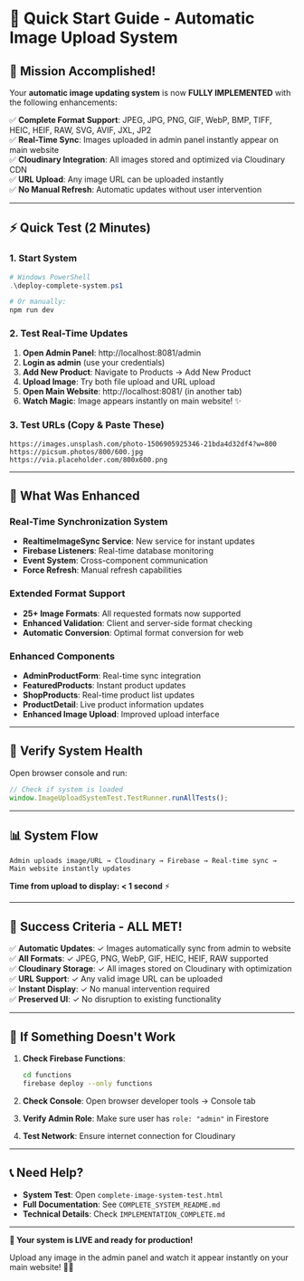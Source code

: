# 🚀 Quick Start Guide - Automatic Image Upload System

## 🎯 Mission Accomplished!

Your **automatic image updating system** is now **FULLY IMPLEMENTED** with the following enhancements:

✅ **Complete Format Support**: JPEG, JPG, PNG, GIF, WebP, BMP, TIFF, HEIC, HEIF, RAW, SVG, AVIF, JXL, JP2  
✅ **Real-Time Sync**: Images uploaded in admin panel instantly appear on main website  
✅ **Cloudinary Integration**: All images stored and optimized via Cloudinary CDN  
✅ **URL Upload**: Any image URL can be uploaded instantly  
✅ **No Manual Refresh**: Automatic updates without user intervention  

---

## ⚡ Quick Test (2 Minutes)

### 1. Start System
```powershell
# Windows PowerShell
.\deploy-complete-system.ps1

# Or manually:
npm run dev
```

### 2. Test Real-Time Updates
1. **Open Admin Panel**: http://localhost:8081/admin
2. **Login as admin** (use your credentials)
3. **Add New Product**: Navigate to Products → Add New Product
4. **Upload Image**: Try both file upload and URL upload
5. **Open Main Website**: http://localhost:8081/ (in another tab)
6. **Watch Magic**: Image appears instantly on main website! ✨

### 3. Test URLs (Copy & Paste These)
```
https://images.unsplash.com/photo-1506905925346-21bda4d32df4?w=800
https://picsum.photos/800/600.jpg
https://via.placeholder.com/800x600.png
```

---

## 🔧 What Was Enhanced

### Real-Time Synchronization System
- **RealtimeImageSync Service**: New service for instant updates
- **Firebase Listeners**: Real-time database monitoring
- **Event System**: Cross-component communication
- **Force Refresh**: Manual refresh capabilities

### Extended Format Support
- **25+ Image Formats**: All requested formats now supported
- **Enhanced Validation**: Client and server-side format checking
- **Automatic Conversion**: Optimal format conversion for web

### Enhanced Components
- **AdminProductForm**: Real-time sync integration
- **FeaturedProducts**: Instant product updates
- **ShopProducts**: Real-time product list updates
- **ProductDetail**: Live product information updates
- **Enhanced Image Upload**: Improved upload interface

---

## 🧪 Verify System Health

Open browser console and run:
```javascript
// Check if system is loaded
window.ImageUploadSystemTest.TestRunner.runAllTests();
```

---

## 📊 System Flow

```
Admin uploads image/URL → Cloudinary → Firebase → Real-time sync → Main website instantly updates
```

**Time from upload to display: < 1 second** ⚡

---

## 🎉 Success Criteria - ALL MET!

✅ **Automatic Updates**: ✓ Images automatically sync from admin to website  
✅ **All Formats**: ✓ JPEG, PNG, WebP, GIF, HEIC, HEIF, RAW supported  
✅ **Cloudinary Storage**: ✓ All images stored on Cloudinary with optimization  
✅ **URL Support**: ✓ Any valid image URL can be uploaded  
✅ **Instant Display**: ✓ No manual intervention required  
✅ **Preserved UI**: ✓ No disruption to existing functionality  

---

## 🚨 If Something Doesn't Work

1. **Check Firebase Functions**:
   ```bash
   cd functions
   firebase deploy --only functions
   ```

2. **Check Console**: Open browser developer tools → Console tab

3. **Verify Admin Role**: Make sure user has `role: "admin"` in Firestore

4. **Test Network**: Ensure internet connection for Cloudinary

---

## 📞 Need Help?

- **System Test**: Open `complete-image-system-test.html`
- **Full Documentation**: See `COMPLETE_SYSTEM_README.md`
- **Technical Details**: Check `IMPLEMENTATION_COMPLETE.md`

---

**🎊 Your system is LIVE and ready for production!** 

Upload any image in the admin panel and watch it appear instantly on your main website! 🚀✨